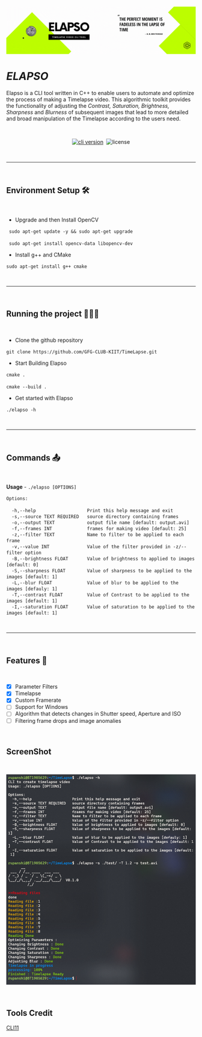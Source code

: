 ![alt text](images/banner.gif)

# _**ELAPSO**_  

Elapso is a CLI tool written in C++ to enable users to automate and optimize the process of making a Timelapse video. This algorithmic toolkit provides the functionality of adjusting the _Contrast, Saturation, Brightness, Sharpness_ and _Blurness_ of subsequent images that lead to more detailed and broad manipulation of the Timelapse according to the users need.

<br/>

<p align="center">
<a href="https://github.com/GFG-CLUB-KIIT/TimeLapse" target="_blank"><img src="https://img.shields.io/badge/version-v0.1.0-blue?style=for-the-badge&logo=none" alt="cli version" /></a>
&nbsp;<img src="https://img.shields.io/badge/license-mit-red?style=for-the-badge&logo=none" alt="license" /></p>

<br/> 

****
<br/>

## **Environment Setup** 🛠️
<br/>

- Upgrade and then Install OpenCV
```
 sudo apt-get update -y && sudo apt-get upgrade

 sudo apt-get install opencv-data libopencv-dev
```
- Install g++ and CMake
```
sudo apt-get install g++ cmake
```

<br/>

****
<br/>


## **Running the project** 🏃🏻‍♀️
<br/>

- Clone the github repository 
```
git clone https://github.com/GFG-CLUB-KIIT/TimeLapse.git
```

- Start Building Elapso 
```
cmake .

cmake --build .
```
- Get started with Elapso
```
./elapso -h
```
<br/>

****
<br/>

## **Commands** 📤
<br/>

**Usage** - ``` ./elapso [OPTIONS] ```

```
Options:

  -h,--help                   Print this help message and exit
  -s,--source TEXT REQUIRED   source directory containing frames
  -o,--output TEXT            output file name [default: output.avi]
  -f,--frames INT             frames for making video [default: 25]
  -z,--filter TEXT            Name to filter to be applied to each frame
  -v,--value INT              Value of the filter provided in -z/--filter option
  -B,--brightness FLOAT       Value of brightness to applied to images [default: 0]
  -S,--sharpness FLOAT        Value of sharpness to be applied to the images [default: 1]
  -L,--blur FLOAT             Value of blur to be applied to the images [defauly: 1]
  -T,--contrast FLOAT         Value of Contrast to be applied to the images [default: 1]
  -I,--saturation FLOAT       Value of saturation to be applied to the images [default: 1]
```
<br/>

****
<br/>

## **Features** 📄
<br/>

- [x] Parameter Filters
- [x] Timelapse 
- [x] Custom Framerate
- [ ] Support for Windows
- [ ] Algorithm that detects changes in Shutter speed, Aperture and ISO
- [ ] Filtering frame drops and image anomalies

<br/>

## **ScreenShot**

<br/>

![alt text](images/ss.png)

<br/>

## **Tools Credit**
[CLI11](https://github.com/CLIUtils/CLI11)
<br/>
